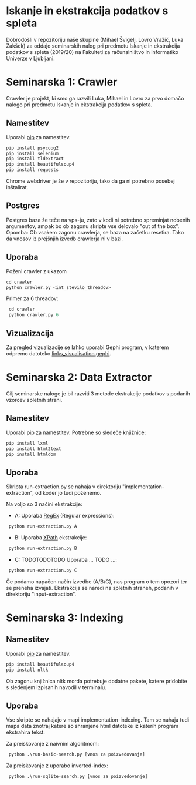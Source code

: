 # Iskanje in ekstrakcija podatkov s spleta
Dobrodošli v repozitoriju naše skupine (Mihael Švigelj, Lovro Vražič, Luka Zakšek) za oddajo seminarskih nalog pri predmetu Iskanje in ekstrakcija podatkov s spleta (2019/20) na Fakulteti za računalništvo in informatiko Univerze v Ljubljani.

# Seminarska 1: Crawler

Crawler je projekt, ki smo ga razvili Luka, Mihael in Lovro za prvo domačo nalogo pri predmetu Iskanje in ekstrakcija podatkov s spleta.


## Namestitev

Uporabi [pip](https://pip.pypa.io/en/stable/) za namestitev.

```bash
pip install psycopg2
pip install selenium
pip install tldextract
pip install beautifulsoup4
pip install requests
```
Chrome webdriver je že v repozitoriju, tako da ga ni potrebno posebej inštalirat.
## Postgres

Postgres baza že teče na vps-ju, zato v kodi ni potrebno spreminjat nobenih argumentov, ampak bo ob zagonu skripte vse delovalo "out of the box".   
Opomba: Ob vsakem zagonu crawlerja, se baza na začetku resetira. Tako da vnosov iz prejšnjih izvedb crawlerja ni v bazi.

## Uporaba

Poženi crawler z ukazom 
```python
cd crawler
python crawler.py <int_stevilo_threadov>
```
Primer za 6 threadov:
```python
 cd crawler
 python crawler.py 6
```

## Vizualizacija

Za pregled vizualizacije se lahko uporabi Gephi program, v katerem odpremo datoteko [links_visualisation.gephi](/links_visualisation.gephi).

# Seminarska 2: Data Extractor
Cilj seminarske naloge je bil razviti 3 metode ekstrakcije podatkov s podanih vzorcev spletnih strani.
## Namestitev

Uporabi [pip](https://pip.pypa.io/en/stable/) za namestitev. Potrebne so sledeče knjižnice:

```bash
pip install lxml
pip install html2text
pip install htmldom
```
## Uporaba
Skripta run-extraction.py se nahaja v direktoriju "implementation-extraction", od koder jo tudi poženemo.

Na voljo so 3 načini ekstrakcije:
- A: Uporaba [RegEx](https://en.wikipedia.org/wiki/Regular_expression) (Regular expressions):
```python
 python run-extraction.py A
```
- B: Uporaba [XPath](https://en.wikipedia.org/wiki/XPath) ekstrakcije:
```python
 python run-extraction.py B
```
- C: TODOTODOTODO Uporaba ... TODO ...:
```python
 python run-extraction.py C
```
Če podamo napačen način izvedbe (A/B/C), nas program o tem opozori ter se preneha izvajati.
Ekstrakcija se naredi na spletnih straneh, podanih v direktoriju "input-extraction".

# Seminarska 3: Indexing

## Namestitev

Uporabi [pip](https://pip.pypa.io/en/stable/) za namestitev.

```bash
pip install beautifulsoup4
pip install nltk
```

Ob zagonu knjižnica nltk morda potrebuje dodatne pakete, katere pridobite s sledenjem izpisanih navodil v terminalu.

## Uporaba

Vse skripte se nahajajo v mapi implementation-indexing. Tam se nahaja tudi mapa data znotraj katere so shranjene html datoteke iz katerih program ekstrahira tekst. 

Za preiskovanje z naivnim algoritmom:

```python
 python .\run-basic-search.py [vnos za poizvedovanje]
```

Za preiskovanje z uporabo inverted-index:

```python
 python .\run-sqlite-search.py [vnos za poizvedovanje]
```
